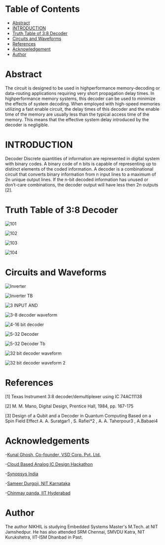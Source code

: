 # Table of Contents
- [Abstract](https://github.com/laptopcomputermistri/Nikhil/blob/main/Abstract)
- [INTRODUCTION](https://github.com/laptopcomputermistri/Nikhil/blob/main/README.md#introduction)
- [Truth Table of 3:8 Decoder](https://github.com/laptopcomputermistri/Nikhil/blob/main/README.md#truth-table-of-38-decoder)
- [Circuits and Waveforms](https://github.com/laptopcomputermistri/Nikhil/blob/main/README.md#circuits-and-waveforms)
- [References](https://github.com/laptopcomputermistri/Nikhil#references)
- [Acknowledgement](https://github.com/laptopcomputermistri/Nikhil/blob/main/README.md#acknowledgements)
- [Author](https://github.com/laptopcomputermistri/Nikhil#author)
# Abstract
The circuit is designed to be used in highperformance memory-decoding or data-routing applications
requiring very short propagation delay times. In highperformance memory systems, this decoder can be used to
minimize the effects of system decoding. When employed with
high-speed memories utilizing a fast enable circuit, the delay
times of this decoder and the enable time of the memory are
usually less than the typical access time of the memory. This
means that the effective system delay introduced by the
decoder is negligible.

# INTRODUCTION
Decoder Discrete quantities of information are represented
in digital system with binary codes. A binary code of n bits
is capable of representing up to distinct elements of the
coded information. A decoder is a combinational circuit that
converts binary information from n input lines to a
maximum of 2n unique output lines. If the n-bit decoded
information has unused or don’t-care combinations, the
decoder output will have less then 2n outputs [2].

# Truth Table of 3:8 Decoder

![101](https://user-images.githubusercontent.com/93362259/155751585-1ad89136-ab36-4b8d-ae58-d610419d0975.png)

![102](https://user-images.githubusercontent.com/93362259/155751582-e8238c20-ee2a-4184-b423-3f432df9923e.png)

![103](https://user-images.githubusercontent.com/93362259/155751577-ca200524-2b6c-4fad-99ba-d2908e32eb07.png)

![104](https://user-images.githubusercontent.com/93362259/155751569-07f93cb5-ecd1-4e8a-b58a-3dd9cfcc8d62.png)

# Circuits and Waveforms

![Inverter](https://user-images.githubusercontent.com/93362259/155827830-f0ef1e8a-1046-4481-8ee6-ec0ba2aa2540.png)

![Inverter TB](https://user-images.githubusercontent.com/93362259/155827829-e9bb29fb-e3d4-402e-b767-350fa1c28d7f.png)

![3 INPUT AND](https://user-images.githubusercontent.com/93362259/155827827-62e67f62-526b-49a8-b8af-6a6087e761eb.png)

![3-8 decoder waveform](https://user-images.githubusercontent.com/93362259/155827825-60cc442a-82a6-4ca9-9e31-1c0d146725eb.png)

![4-16 bit decoder](https://user-images.githubusercontent.com/93362259/155827824-c10e8326-c54c-48ad-ad9a-d264139ab951.png)

![5-32 Decoder](https://user-images.githubusercontent.com/93362259/155827823-0569408d-d7a9-4455-b569-d14c9981de92.png)

![5-32 Decoder Tb](https://user-images.githubusercontent.com/93362259/155827821-27c27b9f-bebf-4669-9699-cade4e84b2f5.png)

![32 bit decoder waveform](https://user-images.githubusercontent.com/93362259/155827820-fbb52eaa-ffc1-49b6-bdc7-2937a49953ec.png)

![32 bit decoder waveform 2](https://user-images.githubusercontent.com/93362259/155827818-ec7ebb87-3384-449f-bf2b-b0a0545af8e1.png)

# References
[1] Texas Instrument 3:8 decoder/demultiplexer using IC 74AC11138

[2] M. M. Mano, Digital Design, Prentice Hall, 1984, pp. 167-175

[3] Design of a Qubit and a Decoder in Quantum Computing Based on a
Spin Field Effect A. A. Suratgar1 , S. Rafiei*2 , A. A. Taherpour3 ,
A.Babaei4

# Acknowledgements

-[Kunal Ghosh, Co-founder, VSD Corp. Pvt. Ltd.](https://www.iith.ac.in/events/2022/02/15/Cloud-Based-Analog-IC-Design-Hackathon/)

-[Cloud Based Analog IC Design Hackathon](https://www.iith.ac.in/events/2022/02/15/Cloud-Based-Analog-IC-Design-Hackathon/')

-[Synopsys India](https://www.iith.ac.in/events/2022/02/15/Cloud-Based-Analog-IC-Design-Hackathon/')

-[Sameer Durgoji, NIT Karnataka](https://www.iith.ac.in/events/2022/02/15/Cloud-Based-Analog-IC-Design-Hackathon/')

-[Chinmay panda, IIT Hyderabad](https://www.iith.ac.in/events/2022/02/15/Cloud-Based-Analog-IC-Design-Hackathon/')

# Author

The author NIKHIL is studying Embedded Systems Master's M.Tech. at NIT Jamshedpur. He has also attended SRM Chennai, SMVDU Katra, NIT Kurukshetra, IIT-ISM Dhanbad in Past. 


